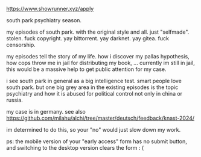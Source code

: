 https://www.showrunner.xyz/apply

south park psychiatry season.

my episodes of south park. with the original style and all. just "selfmade". stolen. fuck copyright. yay bittorrent. yay darknet. yay gitea. fuck censorship.

my episodes tell the story of my life. how i discover my pallas hypothesis, how cops throw me in jail for distributing my book, ... currently im still in jail, this would be a massive help to get public attention for my case.

i see south park in general as a big intelligence test. smart people love south park. but one big grey area in the existing episodes is the topic psychiatry and how it is abused for political control not only in china or russia.

my case is in germany. see also https://github.com/milahu/alchi/tree/master/deutsch/feedback/knast-2024/

im determined to do this, so your "no" would just slow down my work.

ps: the mobile version of your "early access" form has no submit button, and switching to the desktop version clears the form : (